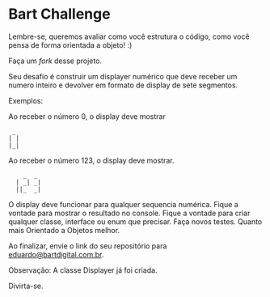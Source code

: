 # Bart Challenge

Lembre-se, queremos avaliar como você estrutura o código, como você pensa de forma orientada a objeto! :)

Faça um _fork_ desse projeto.

Seu desafio é construir um displayer numérico que deve receber um numero inteiro e devolver em formato de display de sete segmentos.

Exemplos:

Ao receber o número 0, o display deve mostrar 

```
 _
| |
|_|

```

Ao receber o número 123, o display deve mostrar.
   
```   
    _  _
  | _| _|
  ||_  _|

```


O display deve funcionar para qualquer sequencia numérica.
Fique a vontade para mostrar o resultado no console.
Fique a vontade para criar qualquer classe, interface ou enum que precisar.
Faça novos testes.
Quanto mais Orientado a Objetos melhor.

Ao finalizar, envie o link do seu repositório para eduardo@bartdigital.com.br.

Observação: A classe Displayer já foi criada.

Divirta-se.
 
